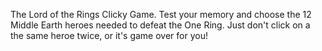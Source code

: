The Lord of the Rings Clicky Game.
Test your memory and choose the 12 Middle Earth heroes needed to defeat the One Ring.
Just don't click on a the same heroe twice, or it's game over for you!



